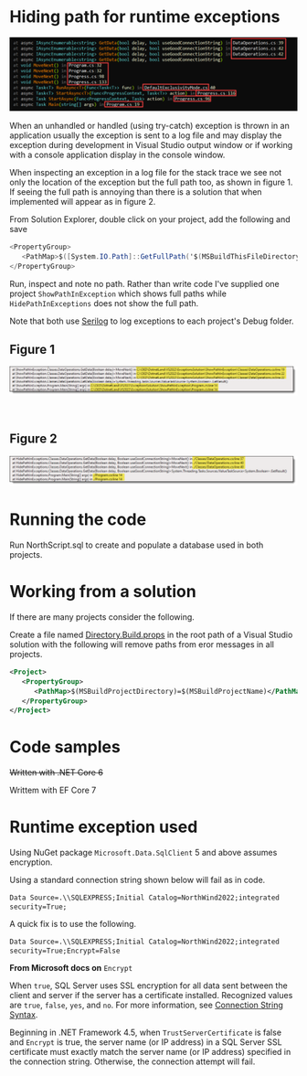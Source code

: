 # Hiding path for runtime exceptions

![Title](assets/title.png)

When an unhandled or handled (using try-catch) exception is thrown in an application usually the exception is sent to a log file and may display the exception during development in Visual Studio output window or if working with a console application display in the console window.

When inspecting an exception in a log file for the stack trace we see not only the location of the exception but the full path too, as shown in figure 1. If seeing the full path is annoying than there is a solution that when implemented will appear as in figure 2.


From Solution Explorer, double click on your project, add the following and save

```csharp
<PropertyGroup>
   <PathMap>$([System.IO.Path]::GetFullPath('$(MSBuildThisFileDirectory)'))=./</PathMap>
</PropertyGroup>
```

Run, inspect and note no path. Rather than write code I've supplied one project `ShowPathInException` which shows full paths while `HidePathInExceptions` does not show the full path.

Note that both use [Serilog](https://serilog.net/) to log exceptions to each project's Debug folder.



## Figure 1

![a](assets/WithPath.png)

</br>

## Figure 2

![b](assets/WithoutPath.png)

# Running the code

Run NorthScript.sql to create and populate a database used in both projects.

# Working from a solution 

If there are many projects consider the following.

Create a file named [Directory.Build.props](https://docs.microsoft.com/en-us/visualstudio/msbuild/customize-your-build?view=vs-2019#directorybuildprops-example) in the root path of a Visual Studio solution with the following will remove paths from eror messages in all projects.

```xml
<Project>
   <PropertyGroup>
      <PathMap>$(MSBuildProjectDirectory)=$(MSBuildProjectName)</PathMap>
   </PropertyGroup>
</Project>
```

# Code samples

~~Written with .NET Core 6~~

Writtem with EF Core 7


# Runtime exception used

Using NuGet package `Microsoft.Data.SqlClient` 5 and above assumes encryption.

Using a standard connection string shown below will fail as in code.

```
Data Source=.\\SQLEXPRESS;Initial Catalog=NorthWind2022;integrated security=True;
```

A quick fix is to use the following.

```
Data Source=.\\SQLEXPRESS;Initial Catalog=NorthWind2022;integrated security=True;Encrypt=False
```

**From Microsoft docs on** `Encrypt`

When `true`, SQL Server uses SSL encryption for all data sent between the client and server if the server has a certificate installed. Recognized values are `true`, `false`, `yes`, and `no`. For more information, see [Connection String Syntax](https://docs.microsoft.com/en-us/dotnet/framework/data/adonet/connection-string-syntax).

Beginning in .NET Framework 4.5, when `TrustServerCertificate` is false and `Encrypt` is true, the server name (or IP address) in a SQL Server SSL certificate must exactly match the server name (or IP address) specified in the connection string. Otherwise, the connection attempt will fail.



